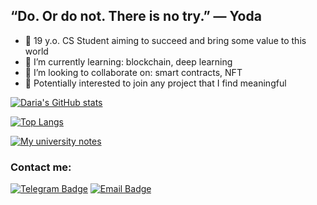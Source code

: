 ## “Do. Or do not. There is no try.” — Yoda

- 🦋 19 y.o. CS Student aiming to succeed and bring some value to this world
- 🌱 I’m currently learning: blockchain, deep learning
- 👯 I’m looking to collaborate on: smart contracts, NFT
- 🌻 Potentially interested to join any project that I find meaningful

[![Daria's GitHub stats](https://github-readme-stats.vercel.app/api?username=dariakhaetskaya&show_icons=true&theme=merko)](https://github.com/anuraghazra/github-readme-stats)

[![Top Langs](https://github-readme-stats.vercel.app/api/top-langs/?username=dariakhaetskaya)](https://github.com/anuraghazra/github-readme-stats)


[![My university notes](https://github-readme-stats.vercel.app/api/pin/?username=dariakhaetskaya&repo=NSU-CS-Helper)](https://github.com/anuraghazra/github-readme-stats)


### Contact me:
[![Telegram Badge](https://img.shields.io/badge/-Telegram-0088cc?style=flat&logo=Telegram&logoColor=white&color=9cf)](https://t.me/fryrey)
[![Email Badge](https://img.shields.io/badge/-Email-0088cc?style=flat&logo=Gmail&logoColor=white&color=red)](https://dariakhaetskaya@gmail.com)
